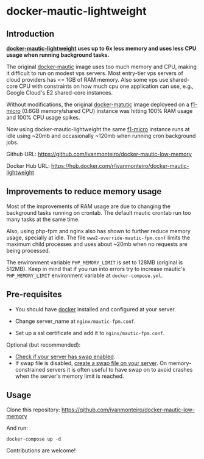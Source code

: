 # docker-mautic-lightweight


## Introduction

**[docker-mautic-lightweight](https://hub.docker.com/r/ivanmonteiro/docker-mautic-lightweight) uses up to 6x less memory and uses less CPU usage when running background tasks.**

The original [docker-mautic](https://github.com/mautic/docker-mautic) image uses too much memory and CPU, making it difficult to run on modest vps servers. Most entry-tier vps servers of cloud providers has <= 1GB of RAM memory. Also some vps use shared-core CPU with constraints on how much cpu one application can use, e.g., Google Cloud's E2 shared-core instances.

Without modifications, the original [docker-matutic](https://github.com/mautic/docker-mautic) image deployeed on a [f1-micro](https://cloud.google.com/compute/docs/machine-types) (0.6GB memory/shared CPU) instance was hitting 100% RAM usage and 100% CPU usage spikes.

Now using docker-mautic-lightweight the same [f1-micro](https://cloud.google.com/compute/docs/machine-types) instance runs at idle using ~20mb and occasionally ~120mb when running cron background jobs.

Github URL: https://github.com/ivanmonteiro/docker-mautic-low-memory

Docker Hub URL: https://hub.docker.com/r/ivanmonteiro/docker-mautic-lightweight

## Improvements to reduce memory usage

Most of the improvements of RAM usage are due to changing the background tasks running on crontab. The default mautic crontab run too many tasks at the same time.

Also, using php-fpm and nginx also has shown to further reduce memory usage, specially at idle. The file `www2-override-mautic-fpm.conf` limits the maximum child processes and uses about ~20mb when no requests are being processed.

The environment variable `PHP_MEMORY_LIMIT` is set to 128MB (original is 512MB). Keep in mind that if you run into errors try to increase mautic's `PHP_MEMORY_LIMIT` environment variable at `docker-compose.yml`.

## Pre-requisites

- You should have [docker](https://docs.docker.com/get-docker/) installed and configured at your server.

- Change server_name at `nginx/mautic-fpm.conf`.

- Set up a ssl certificate and add it to `nginx/mautic-fpm.conf`.

Optional (but recommended): 
- [Check if your server has swap enabled](https://superuser.com/questions/706748/how-to-check-the-swap-is-on-or-off). 
- If swap file is disabled, [create a swap file on your server](https://linuxize.com/post/create-a-linux-swap-file/). On memory-constrained servers it is often useful to have swap on to avoid crashes when the server's memory limit is reached.

## Usage

Clone this repository: https://github.com/ivanmonteiro/docker-mautic-low-memory

And run:
```
docker-compose up -d
```

Contributions are welcome!
